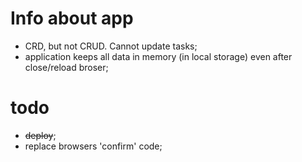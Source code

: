 # Info about app
- CRD, but not CRUD. Cannot update tasks; 
- application  keeps all data in memory (in local storage) even after close/reload broser;

# todo
- ~~deploy~~;
- replace browsers 'confirm' code;
